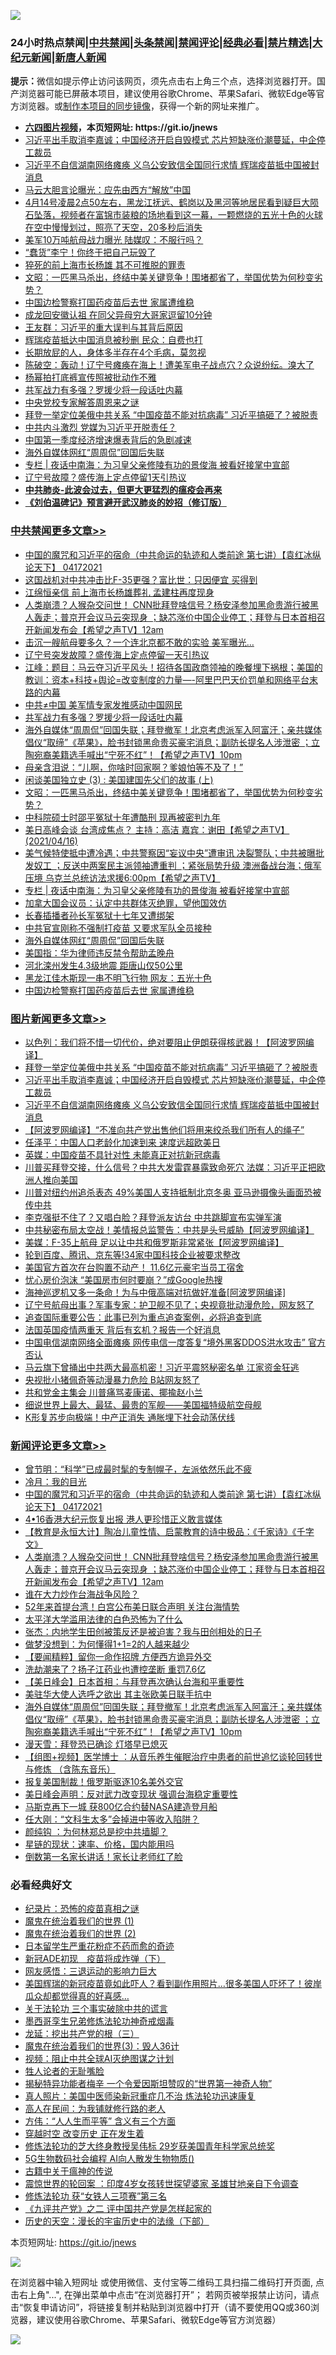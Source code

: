 ![](https://raw.githubusercontent.com/fqnews/bnews/master/64photo/fqnews-qr.jpg)

<div id="tt">
<h3>24小时热点禁闻|<a href="#%E4%B8%AD%E5%85%B1%E7%A6%81%E9%97%BB%E6%9B%B4%E5%A4%9A%E6%96%87%E7%AB%A0">中共禁闻</a>|<a href="#%E5%9B%BE%E7%89%87%E6%96%B0%E9%97%BB%E6%9B%B4%E5%A4%9A%E6%96%87%E7%AB%A0">头条禁闻</a>|<a href="#%E6%96%B0%E9%97%BB%E8%AF%84%E8%AE%BA%E6%9B%B4%E5%A4%9A%E6%96%87%E7%AB%A0">禁闻评论|<a href="#%E5%BF%85%E7%9C%8B%E7%BB%8F%E5%85%B8%E5%A5%BD%E6%96%87">经典必看|<a href="/video.md#%E7%A6%81%E7%89%87%E7%B2%BE%E9%80%89">禁片精选</a>|<a href="https://github.com/fqnews/djy/blob/master/gb/nf1351518.md#1">大纪元新闻</a>|<a href="https://github.com/fqnews/ntdtv/blob/master/gb/prog204.md#1">新唐人新闻</a></h3>
<div><b>提示：</b>微信如提示停止访问该网页，须先点击右上角三个点，选择浏览器打开。国产浏览器可能已屏蔽本项目，建议使用谷歌Chrome、苹果Safari、微软Edge等官方浏览器。或<a href="https://github.com/fqnews/bnews/blob/master/%E5%88%B6%E4%BD%9Cgit%E7%A6%81%E9%97%BB%E9%95%9C%E5%83%8F.md">制作本项目的同步镜像</a>，获得一个新的网址来推广。</div>
<ul>
<li><b><a href="http://d1.bdrive.tk/64.mp4" target="_blank">六四图片视频</a>，本页短网址: https://git.io/jnews</b></li>
<li><a href="/topimagenews/20210416/1527678.md">习近平出手取消李嘉诚；中国经济开启自毁模式 芯片短缺涨价潮蔓延，中企停工裁员</a></li>
<li><a href="/topimagenews/20210416/1527579.md">习近平不自信湖南网络瘫痪 义乌公安致信全国同行求情 辉瑞疫苗抵中国被封消息</a></li>
<li><a href="/cnnews/20210416/1527595.md">马云大胆言论曝光：应先由西方“解放”中国</a></li>
<li><a href="/bannedvideo/20210416/1527559.md">4月14号凌晨2点50左右，黑龙江抚远、鹤岗以及黑河等地居民看到疑巨大陨石坠落，视频者在富锦市装粮的场地看到这一幕，一颗燃烧的五光十色的火球在空中慢慢划过，照亮了天空，20多秒后消失</a></li>
<li><a href="/cbnews/20210416/1527581.md">美军10万吨航母战力曝光 陆媒叹：不服行吗？</a></li>
<li><a href="/comments/20210416/1527755.md">“蠢货”李宁！你终于把自己玩毁了</a></li>
<li><a href="/cnnews/20210416/1527541.md">猝死的前上海市长杨雄 其不可推脱的罪责</a></li>
<li><a href="/cbnews/20210417/1528035.md">文昭：一匹黑马杀出，终结中美关键竞争！围堵都省了，举国优势为何秒变劣势？</a></li>
<li><a href="/cbnews/20210417/1527909.md">中国边检警察打国药疫苗后去世 家属遭维稳</a></li>
<li><a href="/yule/20210417/1527857.md">成龙回安徽认祖 在同父异母穷大哥家逗留10分钟</a></li>
<li><a href="/comments/20210417/1527860.md">王友群：习近平的重大误判与其背后原因</a></li>
<li><a href="/cbnews/20210416/1527554.md">辉瑞疫苗抵达中国消息被秒删 民众：自费也打</a></li>
<li><a href="/lifebaike/20210416/1527534.md">长期放屁的人，身体多半存在4个毛病，莫忽视</a></li>
<li><a href="/bannedvideo/20210417/1528023.md">陈破空：轰动！辽宁号瘫痪在海上！遭美军电子战点穴？众说纷纭。溴大了</a></li>
<li><a href="/yule/20210416/1527719.md">杨幂拍打底裤宣传照被批动作不雅</a></li>
<li><a href="/cbnews/20210417/1528149.md">共军战力有多强？罗援少将一段话吐内幕</a></li>
<li><a href="/cnnews/20210417/1527965.md">中央党校专家解答周恩来之谜</a></li>
<li><a href="/topimagenews/20210417/1528095.md">拜登一举定位美俄中共关系 “中国疫苗不能对抗病毒” 习近平搞砸了？被脱责</a></li>
<li><a href="/ssgc/20210416/1527703.md">中共内斗激烈 党媒为习近平开脱责任？</a></li>
<li><a href="/headline/20210416/1527558.md">中国第一季度经济增速爆表背后的急剧减速</a></li>
<li><a href="/cbnews/20210417/1527951.md">海外自媒体网红“周周侃”回国后失联</a></li>
<li><a href="/cbnews/20210417/1527983.md">专栏 | 夜话中南海：为习皇父亲修陵有功的景俊海 被看好接掌中宣部</a></li>
<li><a href="/comments/20210417/1528006.md">辽宁号故障？盛传海上定点停留1天引热议</a></li>
<li><b><a href="/comments/20200211/1275071.md" target="_blank">中共肺炎-此波会过去，但更大更猛烈的瘟疫会再来</a></b></li>
<li><b><a href="/comments/20200207/1272816.md" target="_blank">《刘伯温碑记》预言避开武汉肺炎的妙招（修订版）</a></b></li>
</ul>
</div>

<div class="catlist">
<h3><a href="/cbnews/" target="_blank">中共禁闻</a><span><a href="/cbnews/" target="_blank" rel="nofollow">更多文章>></a></span></h3>
<ul>
<li><a href="/comments/20210417/1528251.md" target="_blank">中国的魔咒和习近平的宿命（中共命运的轨迹和人类前途  第七讲）【袁红冰纵论天下】 04172021</a></li>
<li><a href="/cbnews/20210417/1528217.md" target="_blank">这国战机对中共冲击比F-35更强？富比世：只因便宜 买得到</a></li>
<li><a href="/cbnews/20210417/1528216.md" target="_blank">江绵恒亲信 前上海市长杨雄葬礼 孟建柱再度现身</a></li>
<li><a href="/comments/20210417/1528204.md" target="_blank">人类崩溃？人猴杂交问世！ CNN批拜登啥信号？杨安泽参加黑命贵游行被黑人轰走；普京开会议马云突现身 ；缺芯涨价中国企业停工；拜登与日本首相召开新闻发布会【希望之声TV】12am</a></li>
<li><a href="/cbnews/20210417/1528201.md" target="_blank">击沉一艘航母要多久？一个连北京都不敢的实验 美军曝光…</a></li>
<li><a href="/cbnews/20210417/1528176.md" target="_blank">辽宁号突发故障？盛传海上定点停留一天引热议</a></li>
<li><a href="/cbnews/20210417/1528175.md" target="_blank">江峰：题目：马云夺习近平风头！招待各国政商领袖的晚餐埋下祸根；美国的教训：资本+科技+舆论=改变制度的力量—-阿里巴巴天价罚单和网络平台末路的内幕</a></li>
<li><a href="/cbnews/20210417/1528166.md" target="_blank">中共≠中国 美军情专家发推感动中国网民</a></li>
<li><a href="/cbnews/20210417/1528149.md" target="_blank">共军战力有多强？罗援少将一段话吐内幕</a></li>
<li><a href="/comments/20210417/1528139.md" target="_blank">海外自媒体“周周侃”回国失联；拜登撤军！北京考虑派军入阿富汗；亲共媒体倡仪“取缔”《苹果》，脸书封锁黑命贵买豪宅消息；副防长提名人涉泄密 ；立陶宛裔美籍选手喊出“宁死不红”！【希望之声TV】10pm</a></li>
<li><a href="/cbnews/20210417/1528096.md" target="_blank">母亲含泪说：“儿啊，你啥时回家啊？爹娘怕等不及了！”</a></li>
<li><a href="/comments/20210417/1528049.md" target="_blank">闲谈美国独立史 (3) : 美国建国先父们的故事 (上)</a></li>
<li><a href="/cbnews/20210417/1528035.md" target="_blank">文昭：一匹黑马杀出，终结中美关键竞争！围堵都省了，举国优势为何秒变劣势？</a></li>
<li><a href="/cbnews/20210417/1528018.md" target="_blank">中科院硕士时邵平冤狱十年遭酷刑 现再被密判九年</a></li>
<li><a href="/comments/20210417/1528005.md" target="_blank">美日高峰会谈   台湾成焦点？  主持：高洁  嘉宾：谢田【希望之声TV】(2021/04/16)</a></li>
<li><a href="/comments/20210417/1527995.md" target="_blank">美气候特使抵中遭冷遇；中共警察因“妄议中央”遭审讯 决裂警队；中共被曝批发奴工 ；反送中两案民主派领袖遭重判 ；紧张局势升级 澳洲备战台海；俄军压境 乌克兰总统访法求援6:00pm【希望之声TV】</a></li>
<li><a href="/cbnews/20210417/1527983.md" target="_blank">专栏 | 夜话中南海：为习皇父亲修陵有功的景俊海 被看好接掌中宣部</a></li>
<li><a href="/cbnews/20210417/1527954.md" target="_blank">加拿大国会议员：认定中共群体灭绝罪，望他国效仿</a></li>
<li><a href="/cbnews/20210417/1527953.md" target="_blank">长春插播者孙长军冤狱十七年又遭绑架</a></li>
<li><a href="/cbnews/20210417/1527952.md" target="_blank">中共官宣刚称不强制打疫苗 又要求军队全员接种</a></li>
<li><a href="/cbnews/20210417/1527951.md" target="_blank">海外自媒体网红“周周侃”回国后失联</a></li>
<li><a href="/cbnews/20210417/1527931.md" target="_blank">美国指：华为律师违反禁令帮助孟晚舟</a></li>
<li><a href="/cbnews/20210417/1527916.md" target="_blank">河北滦州发生4.3级地震 距唐山仅50公里</a></li>
<li><a href="/cbnews/20210417/1527910.md" target="_blank">黑龙江佳木斯现一串不明飞行物 网友：五光十色</a></li>
<li><a href="/cbnews/20210417/1527909.md" target="_blank">中国边检警察打国药疫苗后去世 家属遭维稳</a></li>

</ul>
</div>
<div class="catlist">
<h3><a href="/topimagenews/" target="_blank">图片新闻</a><span><a href="/topimagenews/" target="_blank" rel="nofollow">更多文章>></a></span></h3>
<ul>
<li><a href="/topimagenews/20210417/1528236.md" target="_blank">以色列：我们将不惜一切代价，绝对要阻止伊朗获得核武器！【阿波罗网编译】</a></li>
<li><a href="/topimagenews/20210417/1528095.md" target="_blank">拜登一举定位美俄中共关系 “中国疫苗不能对抗病毒” 习近平搞砸了？被脱责</a></li>
<li><a href="/topimagenews/20210416/1527678.md" target="_blank">习近平出手取消李嘉诚；中国经济开启自毁模式 芯片短缺涨价潮蔓延，中企停工裁员</a></li>
<li><a href="/topimagenews/20210416/1527579.md" target="_blank">习近平不自信湖南网络瘫痪 义乌公安致信全国同行求情 辉瑞疫苗抵中国被封消息</a></li>
<li><a href="/topimagenews/20210416/1527526.md" target="_blank">【阿波罗网编译】“不准向共产党出售他们将用来绞杀我们所有人的绳子”</a></li>
<li><a href="/topimagenews/20210416/1527443.md" target="_blank">任泽平：中国人口老龄化加速到来 速度远超欧美日</a></li>
<li><a href="/topimagenews/20210416/1527386.md" target="_blank">英媒：中国疫苗不具针对性 未能真正对抗新冠病毒</a></li>
<li><a href="/topimagenews/20210416/1527251.md" target="_blank">川普买拜登交接，什么信号？中共大发雷霆暴露致命死穴 法媒：习近平正把欧洲人推向美国</a></li>
<li><a href="/topimagenews/20210416/1527158.md" target="_blank">川普对纽约州追杀表态 49%美国人支持抵制北京冬奥 亚马逊摄像头画面恐被传中共</a></li>
<li><a href="/topimagenews/20210415/1526952.md" target="_blank">李克强挺不住了？又唱白脸？拜登派友访台 中共跳脚宣布实弹军演</a></li>
<li><a href="/topimagenews/20210415/1526825.md" target="_blank">中共秘密布局太空战！美情报总监警告：中共是头号威胁【阿波罗网编译】</a></li>
<li><a href="/topimagenews/20210415/1526807.md" target="_blank">美媒：F-35上航母 足以让中共和俄罗斯非常紧张【阿波罗网编译】</a></li>
<li><a href="/topimagenews/20210415/1526708.md" target="_blank">轮到百度、腾讯、京东等!34家中国科技企业被要求整改</a></li>
<li><a href="/topimagenews/20210415/1526605.md" target="_blank">美国官方首次在台购置不动产！ 11.6亿元豪宅当员工宿舍</a></li>
<li><a href="/topimagenews/20210415/1526369.md" target="_blank">忧心房价泡沫 “美国房市何时要崩？”成Google热搜</a></li>
<li><a href="/topimagenews/20210414/1526047.md" target="_blank">海神巡逻机又多一条命！为与中俄高端对抗做好准备[阿波罗网编译]</a></li>
<li><a href="/topimagenews/20210414/1525949.md" target="_blank">辽宁号航母出事？军事专家：护卫舰不见了；央视竟批动漫危险，网友怒了</a></li>
<li><a href="/topimagenews/20210414/1525833.md" target="_blank">追查国际重要公告：此事已列为重点追查案例，必将追查到底</a></li>
<li><a href="/topimagenews/20210414/1525717.md" target="_blank">法国英国疫情两重天 背后有玄机？报告一个好消息</a></li>
<li><a href="/topimagenews/20210414/1525699.md" target="_blank">中国电信湖南网络全面瘫痪 网传电信一度答复“境外黑客DDOS洪水攻击” 官方否认</a></li>
<li><a href="/topimagenews/20210413/1525276.md" target="_blank">马云旗下曾捅出中共两大最高机密！习近平震怒秘密名单 江家资金狂逃</a></li>
<li><a href="/topimagenews/20210413/1525235.md" target="_blank">央视批小猪佩奇等动漫暴力危险 B站网友怒了</a></li>
<li><a href="/topimagenews/20210413/1525234.md" target="_blank">共和党金主集会 川普痛骂麦康诺、揶揄赵小兰</a></li>
<li><a href="/topimagenews/20210413/1525167.md" target="_blank">细说世界上最大、最猛、最贵的军舰——美国福特级航空母舰</a></li>
<li><a href="/topimagenews/20210413/1524952.md" target="_blank">K形复苏步向极端！中产正消失 通胀埋下社会动荡伏线</a></li>

</ul>
</div>
<div class="catlist">
<h3><a href="/comments/" target="_blank">新闻评论</a><span><a href="/comments/" target="_blank" rel="nofollow">更多文章>></a></span></h3>
<ul>
<li><a href="/comments/20210417/1528261.md" target="_blank">曾节明：“科学”已成最时髦的专制幌子，左派依然乐此不疲</a></li>
<li><a href="/comments/20210417/1528260.md" target="_blank">冷月：我的目光</a></li>
<li><a href="/comments/20210417/1528251.md" target="_blank">中国的魔咒和习近平的宿命（中共命运的轨迹和人类前途  第七讲）【袁红冰纵论天下】 04172021</a></li>
<li><a href="/comments/20210417/1528233.md" target="_blank">4•16香港大纪元恢复出报 港人更珍惜正义敢言媒体</a></li>
<li><a href="/comments/20210417/1528221.md" target="_blank">【教育是永恒大计】陶冶儿童性情、启蒙教育的诗中极品：《千家诗》《千字文》</a></li>
<li><a href="/comments/20210417/1528204.md" target="_blank">人类崩溃？人猴杂交问世！ CNN批拜登啥信号？杨安泽参加黑命贵游行被黑人轰走；普京开会议马云突现身 ；缺芯涨价中国企业停工；拜登与日本首相召开新闻发布会【希望之声TV】12am</a></li>
<li><a href="/comments/20210417/1528202.md" target="_blank">谁在大力炒作台海战争风险？</a></li>
<li><a href="/comments/20210417/1528182.md" target="_blank">52年来首提台湾！白宫公布美日联合声明 关注台海情势</a></li>
<li><a href="/comments/20210417/1528180.md" target="_blank">太平洋大学滥用法律的白色恐怖为了什么</a></li>
<li><a href="/comments/20210417/1528179.md" target="_blank">张杰：内地学生田创被策反还是被迫害？我与田创相处的日子</a></li>
<li><a href="/comments/20210417/1528169.md" target="_blank">做梦没想到：为何懂得1+1=2的人越来越少</a></li>
<li><a href="/comments/20210417/1528168.md" target="_blank">【要闻精粹】留你一命作招牌 方便西方诡异外交</a></li>
<li><a href="/comments/20210417/1528162.md" target="_blank">洗劫潮来了？扬子江药业也遭控垄断 重罚7.6亿</a></li>
<li><a href="/comments/20210417/1528159.md" target="_blank">【美日峰会】日本首相：与拜登再次确认台海和平重要性</a></li>
<li><a href="/comments/20210417/1528158.md" target="_blank">美驻华大使人选呼之欲出 其主张欧美日联手抗中</a></li>
<li><a href="/comments/20210417/1528139.md" target="_blank">海外自媒体“周周侃”回国失联；拜登撤军！北京考虑派军入阿富汗；亲共媒体倡仪“取缔”《苹果》，脸书封锁黑命贵买豪宅消息；副防长提名人涉泄密 ；立陶宛裔美籍选手喊出“宁死不红”！【希望之声TV】10pm</a></li>
<li><a href="/comments/20210417/1528133.md" target="_blank">漫天雪：拜登恐已确诊 灯塔早已熄灭</a></li>
<li><a href="/comments/20210417/1528120.md" target="_blank">【组图+视频】医学博士 ：从音乐养生催眠治疗中患者的前世追忆谈轮回转世与修炼 （含陈东音乐）</a></li>
<li><a href="/comments/20210417/1528119.md" target="_blank">报复美国制裁！俄罗斯驱逐10名美外交官</a></li>
<li><a href="/comments/20210417/1528118.md" target="_blank">美日峰会声明：反对武力改变现状 强调台海稳定重要性</a></li>
<li><a href="/comments/20210417/1528117.md" target="_blank">马斯克再下一城 获800亿合约替NASA建造登月船</a></li>
<li><a href="/comments/20210417/1528107.md" target="_blank">任大刚：“文科生太多”会掉进中等收入陷阱？</a></li>
<li><a href="/comments/20210417/1528106.md" target="_blank">颜纯钩 ：为何林郑总是挖中共墙脚？</a></li>
<li><a href="/comments/20210417/1528105.md" target="_blank">星链的现状：速率、价格，国内能用吗</a></li>
<li><a href="/comments/20210417/1528083.md" target="_blank">倒数第一名家长讲话！家长让老师红了脸</a></li>

</ul>
</div>

<div class="catlist">
<h3>必看经典好文</h3>
<ul>
<li><a href="/topimagenews/20180408/925060.md" target="_blank">纪录片：恐怖的疫苗真相之谜</a></li>
<li><a href="/topimagenews/20180519/944624.md" target="_blank">魔鬼在统治着我们的世界 (1)</a></li>
<li><a href="/topimagenews/20180520/944940.md" target="_blank">魔鬼在统治着我们的世界 (2)</a></li>
<li><a href="/comments/20210324/1511732.md" target="_blank">日本留学生严重花粉症不药而愈的奇迹</a></li>
<li><a href="/headline/20200908/1392940.md" target="_blank">新冠ADE初现　疫苗将成炸弹（下）</a></li>
<li><a href="/cbnews/20200126/1265515.md" target="_blank">网友感悟：三退运动的影响力巨大</a></li>
<li><a href="/comments/20201215/1447764.md" target="_blank">美国辉瑞的新冠疫苗竟如此吓人？看到副作用照片…很多美国人吓坏了！彼岸瓜众却都觉得真的好喜感…</a></li>
<li><a href="/cbnews/20200703/1354907.md" target="_blank">关于法轮功 三个事实破除中共的谎言</a></li>
<li><a href="/topimagenews/20210214/1487270.md" target="_blank">墨西哥孪生兄弟修炼法轮功神奇戒烟毒</a></li>
<li><a href="/comments/20200929/1405201.md" target="_blank">龙延：挖出共产党的根（三）</a></li>
<li><a href="/topimagenews/20180521/945342.md" target="_blank">魔鬼在统治着我们的世界(3)：毁人36计</a></li>
<li><a href="/comments/20201221/1451945.md" target="_blank">视频：阻止中共全球AI灭绝图谋之计划</a></li>
<li><a href="/comments/20200606/783250.md" target="_blank">牲人论者的无耻嘴脸</a></li>
<li><a href="/cnnews/20210317/1506463.md" target="_blank">揭秘特异功能者梅辛 一个令爱因斯坦赞叹的“世界第一神奇人物”</a></li>
<li><a href="/comments/20210215/1487728.md" target="_blank">真人照片：美国中医师染新冠重症几不治 炼法轮功迅速康复</a></li>
<li><a href="/tculture/20121023/72121.md" target="_blank">高人在民间：为我铺就修行路的老人</a></li>
<li><a href="/comments/20200720/1363377.md" target="_blank">方伟：“人人生而平等” 含义有三个方面</a></li>
<li><a href="/comments/20200626/1259925.md" target="_blank">穿越时空 改变历史 正在发生着</a></li>
<li><a href="/comments/20190517/1129285.md" target="_blank">修炼法轮功的芝大终身教授吴伟标 29岁获美国青年科学家总统奖</a></li>
<li><a href="/topimagenews/20200527/1335347.md" target="_blank">5G生物数码社会编程 AI向人散发生物物质()</a></li>
<li><a href="/ccpdope/20200531/1337409.md" target="_blank">古籍中关于瘟神的传说</a></li>
<li><a href="/comments/20210307/1499941.md" target="_blank">震惊世界的轮回案 ：印度4岁女孩转世探望婆家 圣雄甘地亲自下令调查</a></li>
<li><a href="/comments/20210328/1514058.md" target="_blank">修炼法轮功 获“女铁人三项赛”第三名</a></li>
<li><a href="/bookonline/20131116/201055.md" target="_blank">《九评共产党》之二 评中国共产党是怎样起家的</a></li>
<li><a href="/tculture/20121025/73066.md" target="_blank">历史的天空：漫长的宇宙历史中的法缘（下部）</a></li>

</ul>
</div>

本页短网址: https://git.io/jnews

![](https://raw.githubusercontent.com/fqnews/bnews/master/64photo/fqnews-qr.jpg)

在浏览器中输入短网址 或使用微信、支付宝等二维码工具扫描二维码打开页面, 点击右上角"...", 在弹出菜单中点击“在浏览器打开”； 若网页被举报禁止访问，请点击“恢复申请访问”，将链接复制并粘贴到浏览器中打开（请不要使用QQ或360浏览器，建议使用谷歌Chrome、苹果Safari、微软Edge等官方浏览器）

![](https://raw.githubusercontent.com/fqnews/bnews/master/64photo/wx.jpg)